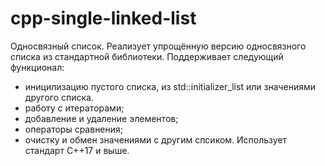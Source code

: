 # cpp-single-linked-list
Односвязный список.
Реализует упрощённую версию односвязного списка из стандартной библиотеки.
Поддерживает следующий функционал:
- иницилизацию пустого списка, из std::initializer_list или значениями другого списка.
- работу с итераторами;
- добавление и удаление элементов;
- операторы сравнения;
- очистку и обмен значениями с другим спсиком.
Использует стандарт C++17 и выше.
